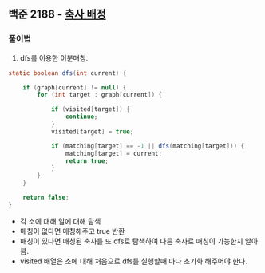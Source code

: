 ## 백준 2188 - [축사 배정](https://www.acmicpc.net/problem/2188)

### 풀이법
1. dfs를 이용한 이분매칭.

~~~JAVA
static boolean dfs(int current) {

    if (graph[current] != null) {
        for (int target : graph[current]) {

            if (visited[target]) {
                continue;
            }
            visited[target] = true;

            if (matching[target] == -1 || dfs(matching[target])) {
                matching[target] = current;
                return true;
            }
        }
    }

    return false;
}
~~~

- 각 소에 대해 일에 대해 탐색
- 매칭이 없다면 매칭해주고 true 반환
- 매칭이 있다면 매칭된 축사를 또 dfs로 탐색하여 다른 축사로 매칭이 가능한지 알아봄.
- visited 배열은 소에 대해 처음으로 dfs를 실행할때 마다 초기화 해주어야 한다.
